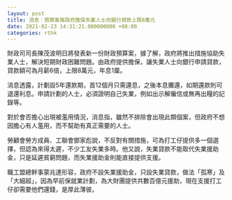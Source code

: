 ```yaml
---
layout: post
title: 消息：預算案推政府擔保失業人士向銀行貸款上限8萬元
date: 2021-02-23 14:31:21.000000000 +08:00
categories: rthk
---
```


財政司司長陳茂波明日將發表新一份財政預算案，據了解，政府將推出措施協助失業人士，解決短期財政困難問題。由政府提供擔保，讓失業人士向銀行申請貸款，貸款額可為月薪6倍，上限8萬元，年息1厘。

消息透露，計劃設5年還款期，首12個月只需還息，之後本息攤還，如期還款則可退還利息。申請計劃的人士，必須證明自己失業，例如出示解僱信或無再出糧的記錄等。

對於會否擔心出現被濫用情況，消息指，雖然不排除會出現此類個案，但政府不想因擔心有人濫用，而不幫助有真正需要的人士。

勞顧會勞方成員、工聯會鄧家彪說，不反對有關措施，可為打工仔提供多一個選擇，但認為來得太遲，不少工友失業多時。他又說，失業貸款不能取代失業援助金，只是延遲貧窮問題，而失業援助金則能直接提供支援。

職工盟總幹事蒙兆達形容，政府不設失業援助金，只設失業貸款，做法「孤寒」及「大細超」，因為早前保就業計劃，為大財團提供共數百億元援助，現在支援打工仔卻需要他們還錢，是厚此薄彼。
